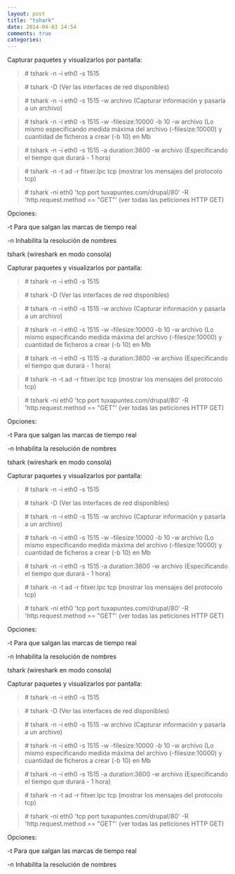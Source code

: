```yaml
---
layout: post
title: "tshark"
date: 2014-04-03 14:54
comments: true
categories: 
---
```

Capturar paquetes y visualizarlos por pantalla: 

>\# tshark -n -i eth0 -s 1515 

>\# tshark -D (Ver las interfaces de red disponibles) 

>\# tshark -n -i eth0 -s 1515 -w archivo (Capturar información y pasarla a un archivo)

>\# tshark -n -i eth0 -s 1515 -w -filesize:10000 -b 10 -w archivo (Lo mismo especificando medida máxima del archivo (-filesize:10000) y cuantidad de ficheros a crear (-b 10) en Mb 

>\# tshark -n -i eth0 -s 1515 -a duration:3600 -w archivo (Especificando el tiempo que durará - 1 hora) 

>\# tshark -n -t ad -r fitxer.lpc tcp (mostrar los mensajes del protocolo tcp)

>\# tshark -ni eth0 'tcp port tuxapuntes.com/drupal/80' -R 'http.request.method == "GET"'  (ver todas las peticiones HTTP GET)

Opciones:

-t   Para que salgan las marcas de tiempo real

-n  Inhabilita la resolución de nombres

tshark (wireshark en modo consola) 

Capturar paquetes y visualizarlos por pantalla: 

>\# tshark -n -i eth0 -s 1515 

>\# tshark -D (Ver las interfaces de red disponibles) 

>\# tshark -n -i eth0 -s 1515 -w archivo (Capturar información y pasarla a un archivo)

>\# tshark -n -i eth0 -s 1515 -w -filesize:10000 -b 10 -w archivo (Lo mismo especificando medida máxima del archivo (-filesize:10000) y cuantidad de ficheros a crear (-b 10) en Mb 

>\# tshark -n -i eth0 -s 1515 -a duration:3600 -w archivo (Especificando el tiempo que durará - 1 hora) 

>\# tshark -n -t ad -r fitxer.lpc tcp (mostrar los mensajes del protocolo tcp)

>\# tshark -ni eth0 'tcp port tuxapuntes.com/drupal/80' -R 'http.request.method == "GET"'  (ver todas las peticiones HTTP GET)

Opciones:

-t   Para que salgan las marcas de tiempo real

-n  Inhabilita la resolución de nombres

tshark (wireshark en modo consola) 

Capturar paquetes y visualizarlos por pantalla: 

>\# tshark -n -i eth0 -s 1515 

>\# tshark -D (Ver las interfaces de red disponibles) 

>\# tshark -n -i eth0 -s 1515 -w archivo (Capturar información y pasarla a un archivo)

>\# tshark -n -i eth0 -s 1515 -w -filesize:10000 -b 10 -w archivo (Lo mismo especificando medida máxima del archivo (-filesize:10000) y cuantidad de ficheros a crear (-b 10) en Mb 

>\# tshark -n -i eth0 -s 1515 -a duration:3600 -w archivo (Especificando el tiempo que durará - 1 hora) 

>\# tshark -n -t ad -r fitxer.lpc tcp (mostrar los mensajes del protocolo tcp)

>\# tshark -ni eth0 'tcp port tuxapuntes.com/drupal/80' -R 'http.request.method == "GET"'  (ver todas las peticiones HTTP GET)

Opciones:

-t   Para que salgan las marcas de tiempo real

-n  Inhabilita la resolución de nombres

tshark (wireshark en modo consola) 

Capturar paquetes y visualizarlos por pantalla: 

>\# tshark -n -i eth0 -s 1515 

>\# tshark -D (Ver las interfaces de red disponibles) 

>\# tshark -n -i eth0 -s 1515 -w archivo (Capturar información y pasarla a un archivo)

>\# tshark -n -i eth0 -s 1515 -w -filesize:10000 -b 10 -w archivo (Lo mismo especificando medida máxima del archivo (-filesize:10000) y cuantidad de ficheros a crear (-b 10) en Mb 

>\# tshark -n -i eth0 -s 1515 -a duration:3600 -w archivo (Especificando el tiempo que durará - 1 hora) 

>\# tshark -n -t ad -r fitxer.lpc tcp (mostrar los mensajes del protocolo tcp)

>\# tshark -ni eth0 'tcp port tuxapuntes.com/drupal/80' -R 'http.request.method == "GET"'  (ver todas las peticiones HTTP GET)

Opciones:

-t   Para que salgan las marcas de tiempo real

-n  Inhabilita la resolución de nombres

